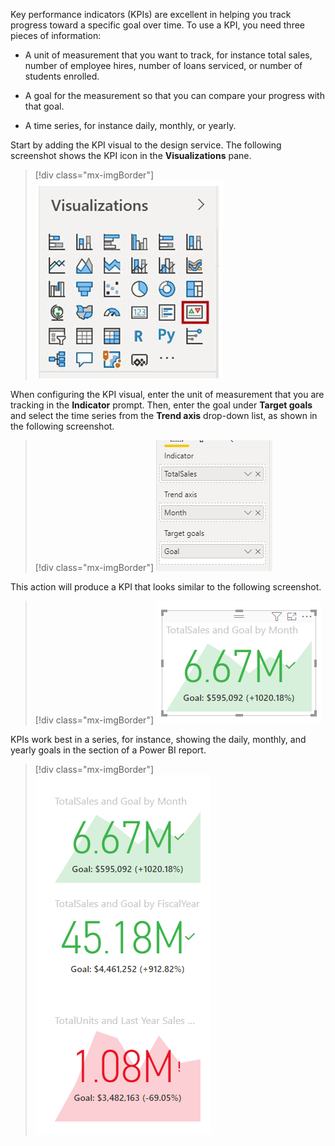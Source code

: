 Key performance indicators (KPIs) are excellent in helping you track progress toward a specific goal over time. To use a KPI, you need three pieces of information:

- A unit of measurement that you want to track, for instance total sales, number of employee hires, number of loans serviced, or number of students enrolled.

- A goal for the measurement so that you can compare your progress with that goal.

- A time series, for instance daily, monthly, or yearly.

Start by adding the KPI visual to the design service. The following screenshot shows the KPI icon in the **Visualizations** pane.

> [!div class="mx-imgBorder"]
> [![Screenshot of the KPI icon in the visualizations pane.](../media/7-kpi-ss.png)](../media/7-kpi-ss.png#lightbox)

When configuring the KPI visual, enter the unit of measurement that you are tracking in the **Indicator** prompt. Then, enter the goal under **Target goals** and select the time series from the **Trend axis** drop-down list, as shown in the following screenshot.

> [!div class="mx-imgBorder"]
> [![Screenshot of configuring the KPI visualization.](../media/7-configure-kpi-ss.png)](../media/7-configure-kpi-ss.png#lightbox)

This action will produce a KPI that looks similar to the following screenshot.

> [!div class="mx-imgBorder"]
> [![Screenshot of the KPI visualization on the Power BI report.](../media/7-kpi-visual-ss.png)](../media/7-kpi-visual-ss.png#lightbox)

KPIs work best in a series, for instance, showing the daily, monthly, and yearly goals in the section of a Power BI report.

> [!div class="mx-imgBorder"]
> [![Screenshot of a series of KPI visualizations.](../media/7-kpi-series-ss.png)](../media/7-kpi-series-ss.png#lightbox)
